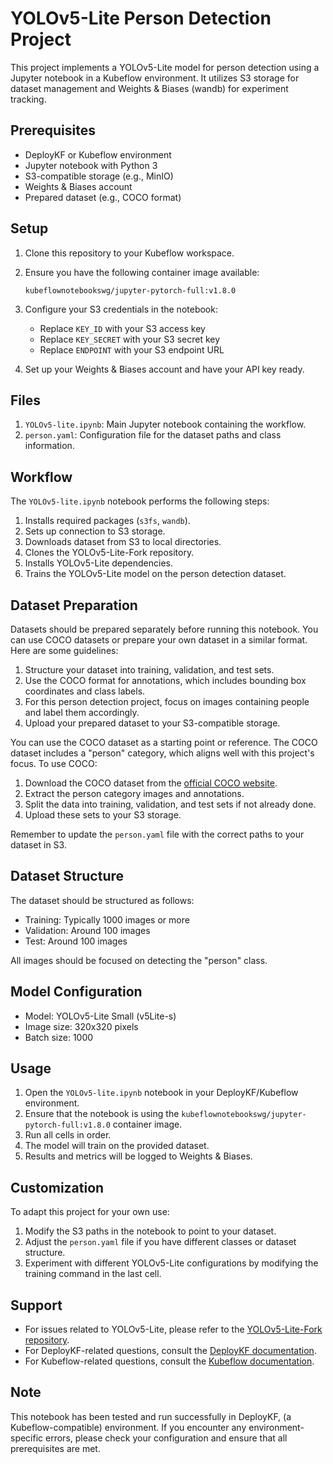 # YOLOv5-Lite Person Detection Project

This project implements a YOLOv5-Lite model for person detection using a Jupyter notebook in a Kubeflow environment. It utilizes S3 storage for dataset management and Weights & Biases (wandb) for experiment tracking.

## Prerequisites

- DeployKF or Kubeflow environment
- Jupyter notebook with Python 3
- S3-compatible storage (e.g., MinIO)
- Weights & Biases account
- Prepared dataset (e.g., COCO format)

## Setup

1. Clone this repository to your Kubeflow workspace.

2. Ensure you have the following container image available:
   ```
   kubeflownotebookswg/jupyter-pytorch-full:v1.8.0
   ```

3. Configure your S3 credentials in the notebook:
   - Replace `KEY_ID` with your S3 access key
   - Replace `KEY_SECRET` with your S3 secret key
   - Replace `ENDPOINT` with your S3 endpoint URL

4. Set up your Weights & Biases account and have your API key ready.

## Files

1. `YOLOv5-lite.ipynb`: Main Jupyter notebook containing the workflow.
2. `person.yaml`: Configuration file for the dataset paths and class information.

## Workflow

The `YOLOv5-lite.ipynb` notebook performs the following steps:

1. Installs required packages (`s3fs`, `wandb`).
2. Sets up connection to S3 storage.
3. Downloads dataset from S3 to local directories.
4. Clones the YOLOv5-Lite-Fork repository.
5. Installs YOLOv5-Lite dependencies.
6. Trains the YOLOv5-Lite model on the person detection dataset.

## Dataset Preparation

Datasets should be prepared separately before running this notebook. You can use COCO datasets or prepare your own dataset in a similar format. Here are some guidelines:

1. Structure your dataset into training, validation, and test sets.
2. Use the COCO format for annotations, which includes bounding box coordinates and class labels.
3. For this person detection project, focus on images containing people and label them accordingly.
4. Upload your prepared dataset to your S3-compatible storage.

You can use the COCO dataset as a starting point or reference. The COCO dataset includes a "person" category, which aligns well with this project's focus. To use COCO:

1. Download the COCO dataset from the [official COCO website](https://cocodataset.org/#download).
2. Extract the person category images and annotations.
3. Split the data into training, validation, and test sets if not already done.
4. Upload these sets to your S3 storage.

Remember to update the `person.yaml` file with the correct paths to your dataset in S3.

## Dataset Structure

The dataset should be structured as follows:
- Training: Typically 1000 images or more
- Validation: Around 100 images
- Test: Around 100 images

All images should be focused on detecting the "person" class.

## Model Configuration

- Model: YOLOv5-Lite Small (v5Lite-s)
- Image size: 320x320 pixels
- Batch size: 1000

## Usage

1. Open the `YOLOv5-lite.ipynb` notebook in your DeployKF/Kubeflow environment.
2. Ensure that the notebook is using the `kubeflownotebookswg/jupyter-pytorch-full:v1.8.0` container image.
3. Run all cells in order.
4. The model will train on the provided dataset.
5. Results and metrics will be logged to Weights & Biases.

## Customization

To adapt this project for your own use:
1. Modify the S3 paths in the notebook to point to your dataset.
2. Adjust the `person.yaml` file if you have different classes or dataset structure.
3. Experiment with different YOLOv5-Lite configurations by modifying the training command in the last cell.

## Support

- For issues related to YOLOv5-Lite, please refer to the [YOLOv5-Lite-Fork repository](https://github.com/jurski-eu/YOLOv5-Lite-Fork).
- For DeployKF-related questions, consult the [DeployKF documentation](https://deploykf.org/).
- For Kubeflow-related questions, consult the [Kubeflow documentation](https://www.kubeflow.org/docs/).

## Note

This notebook has been tested and run successfully in DeployKF, (a Kubeflow-compatible) environment. If you encounter any environment-specific errors, please check your configuration and ensure that all prerequisites are met.